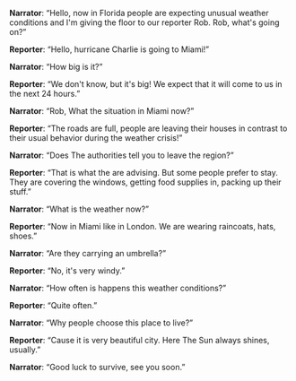 
**Narrator**: “Hello, now in Florida people are expecting unusual weather conditions and I'm giving the floor to our reporter Rob. Rob, what's going on?”

**Reporter**: “Hello, hurricane Charlie is going to Miami!”

**Narrator**: “How big is it?”

**Reporter**: “We don't know, but it's big! We expect that it will come to us in the next 24 hours.”

**Narrator**: “Rob, What the situation in Miami now?”

**Reporter**: “The roads are full,  people are leaving their houses in contrast to their usual behavior during the weather crisis!”

**Narrator**: “Does The authorities tell you to leave the region?”

**Reporter**: “That is what the are advising. But some people prefer to stay. They are covering the windows, getting food supplies in, packing up their stuff.”

**Narrator**: “What is the weather now?”

**Reporter**: “Now in Miami like in London. We are wearing raincoats, hats, shoes.”

**Narrator**: “Are they carrying an umbrella?”

**Reporter**: “No, it's very windy.”

**Narrator**: “How often is happens this weather conditions?”

**Reporter**: “Quite often.”

**Narrator**: “Why people choose this place to live?”

**Reporter**: “Cause it is very beautiful city. Here The Sun always shines, usually.”

**Narrator**: “Good luck to survive, see you soon.”

